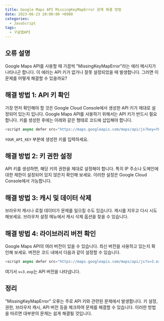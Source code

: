 ```yaml
---
title: Google Maps API MissingKeyMapError 문제 해결 방법
date: 2023-06-23 20:00:00 +0900
categories:
  - JavaScript
tags:
  - 구글맵API
---
```


## 오류 설명

Google Maps API를 사용할 때 가끔씩 "MissingKeyMapError"라는 에러 메시지가 나타나곤 합니다. 이 에러는 API 키가 없거나 잘못 설정되었을 때 발생합니다. 그러면 이 문제를 어떻게 해결할 수 있을까요?

## 해결 방법 1: API 키 확인

가장 먼저 확인해야 할 것은 Google Cloud Console에서 생성한 API 키가 제대로 설정되어 있는지 입니다. Google Maps API를 사용하기 위해서는 API 키가 반드시 필요합니다. 키를 생성한 후에는 아래와 같은 형태로 코드에 삽입해야 합니다.

```javascript
<script async defer src="https://maps.googleapis.com/maps/api/js?key=YOUR_API_KEY&callback=initMap">
```

`YOUR_API_KEY` 부분에 생성한 키를 입력하세요.

## 해결 방법 2: 키 권한 설정

API 키를 생성하면, 해당 키의 권한을 제대로 설정해야 합니다. 특히 IP 주소나 도메인에 대한 제한이 설정되어 있지 않은지 확인해 보세요. 이러한 설정은 Google Cloud Console에서 가능합니다.

## 해결 방법 3: 캐시 및 데이터 삭제

브라우저 캐시나 로컬 데이터가 문제를 일으킬 수도 있습니다. 캐시를 지우고 다시 시도해보세요. 브라우저 설정 메뉴에서 캐시 삭제 옵션을 찾을 수 있습니다.

## 해결 방법 4: 라이브러리 버전 확인

Google Maps API의 여러 버전이 있을 수 있습니다. 최신 버전을 사용하고 있는지 확인해 보세요. 버전은 코드 내에서 다음과 같이 설정할 수 있습니다.

```javascript
<script async defer src="https://maps.googleapis.com/maps/api/js?v=3.exp&key=YOUR_API_KEY&callback=initMap">
```

여기서 `v=3.exp`는 API 버전을 나타냅니다.

## 정리

"MissingKeyMapError" 오류는 주로 API 키와 관련된 문제에서 발생합니다. 키 설정, 권한, 브라우저 캐시, API 버전 등을 체크하여 문제를 해결할 수 있습니다. 이러한 방법을 따르면 대부분의 문제는 쉽게 해결될 것입니다.
